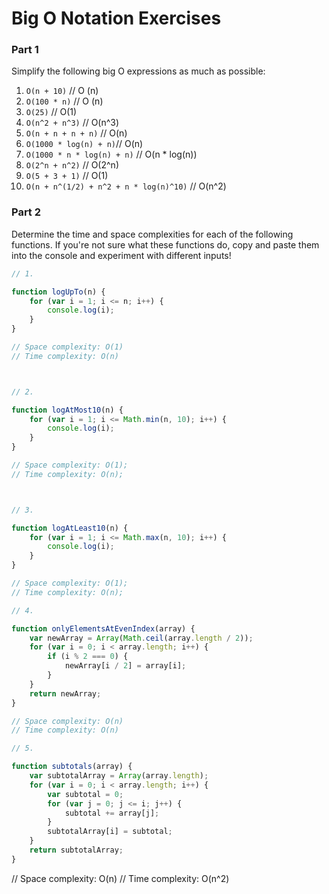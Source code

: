 # Big O Notation Exercises

### Part 1

Simplify the following big O expressions as much as possible:

1. `O(n + 10)`   // O (n)
2. `O(100 * n)`  // O (n)
3. `O(25)`        // O(1)
4. `O(n^2 + n^3)`   // O(n^3)
5. `O(n + n + n + n)` // O(n)
6. `O(1000 * log(n) + n)`// O(n)
7. `O(1000 * n * log(n) + n)`  // O(n * log(n))
8. `O(2^n + n^2)`   // O(2^n)
9. `O(5 + 3 + 1)`  // O(1)
10. `O(n + n^(1/2) + n^2 + n * log(n)^10)` // O(n^2)

### Part 2

Determine the time and space complexities for each of the following functions. If you're not sure what these functions do, copy and paste them into the console and experiment with different inputs!


```js
// 1.

function logUpTo(n) {
    for (var i = 1; i <= n; i++) {
        console.log(i);
    }
}

// Space complexity: O(1)
// Time complexity: O(n)



// 2. 

function logAtMost10(n) {
    for (var i = 1; i <= Math.min(n, 10); i++) {
        console.log(i);
    }
}

// Space complexity: O(1);
// Time complexity: O(n);



// 3. 

function logAtLeast10(n) {
    for (var i = 1; i <= Math.max(n, 10); i++) {
        console.log(i);
    }
}

// Space complexity: O(1);
// Time complexity: O(n);

// 4.

function onlyElementsAtEvenIndex(array) {
    var newArray = Array(Math.ceil(array.length / 2));
    for (var i = 0; i < array.length; i++) {
        if (i % 2 === 0) {
            newArray[i / 2] = array[i];
        }
    }
    return newArray;
}

// Space complexity: O(n)
// Time complexity: O(n)

// 5. 

function subtotals(array) {
    var subtotalArray = Array(array.length);
    for (var i = 0; i < array.length; i++) {
        var subtotal = 0;
        for (var j = 0; j <= i; j++) {
            subtotal += array[j];
        }
        subtotalArray[i] = subtotal;
    }
    return subtotalArray;
}
```

// Space complexity: O(n)
// Time complexity: O(n^2)
